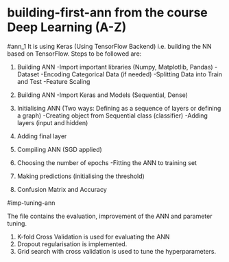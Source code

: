 # building-first-ann from the course Deep Learning (A-Z)
#ann_1
It is using Keras (Using TensorFlow Backend) i.e. building the NN based on TensorFlow.
Steps to be followed are:

1. Building ANN
-Import important libraries (Numpy, Matplotlib, Pandas)
-Dataset
-Encoding Categorical Data (if needed)
-Splitting Data into Train and Test
-Feature Scaling

2. Building ANN
-Import Keras and Models (Sequential, Dense)

3. Initialising ANN (Two ways: Defining as a sequence of layers or defining a graph)
-Creating object from Sequential class (classifier)
-Adding layers (input and hidden)

4. Adding final layer

5. Compiling ANN (SGD applied)

6. Choosing the number of epochs
-Fitting the ANN to training set

7. Making predictions (initialising the threshold)

8. Confusion Matrix and Accuracy 

#imp-tuning-ann

The file contains the evaluation, improvement of the ANN and parameter tuning. 

1. K-fold Cross Validation is used for evaluating the ANN
2. Dropout regularisation is implemented.
3. Grid search with cross validation is used to tune the hyperparameters.
